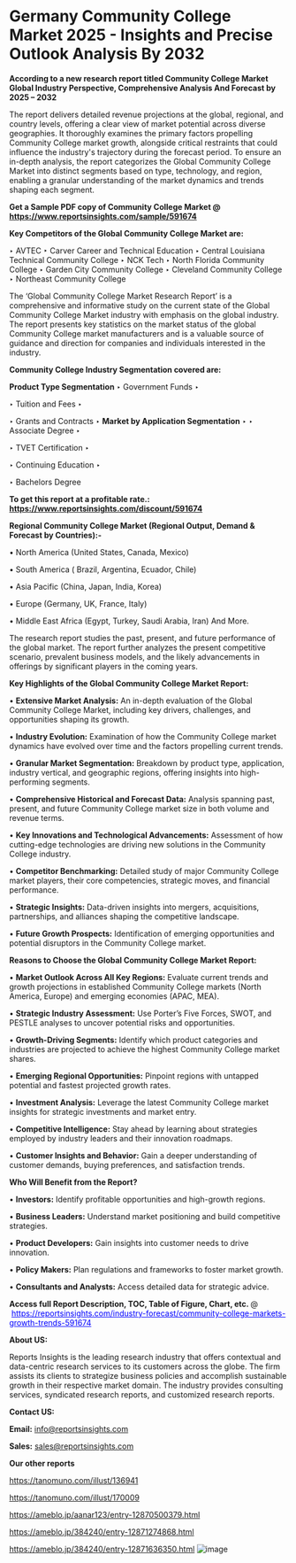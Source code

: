 # Germany Community College Market 2025 - Insights and Precise Outlook Analysis By 2032

<strong>According to a new research report titled Community College Market Global Industry Perspective, Comprehensive Analysis And Forecast by 2025 – 2032</strong>

The report delivers detailed revenue projections at the global, regional, and country levels, offering a clear view of market potential across diverse geographies. It thoroughly examines the primary factors propelling Community College market growth, alongside critical restraints that could influence the industry's trajectory during the forecast period. To ensure an in-depth analysis, the report categorizes the Global Community College Market into distinct segments based on type, technology, and region, enabling a granular understanding of the market dynamics and trends shaping each segment.

<strong>Get a Sample PDF copy of Community College Market </strong><strong>@<a href=https://www.reportsinsights.com/sample/591674 style=color:#0000ff;> https://www.reportsinsights.com/sample/591674</a></strong></font>

<strong>Key Competitors of the Global Community College Market are:</strong>

‣ AVTEC
‣ Carver Career and Technical Education
‣ Central Louisiana Technical Community College
‣ NCK Tech
‣ North Florida Community College
‣ Garden City Community College
‣ Cleveland Community College
‣ Northeast Community College

The ‘Global Community College Market Research Report’ is a comprehensive and informative study on the current state of the Global Community College Market industry with emphasis on the global industry. The report presents key statistics on the market status of the global Community College market manufacturers and is a valuable source of guidance and direction for companies and individuals interested in the industry.

<strong>Community College Industry Segmentation covered are:</strong>

<strong>Product Type Segmentation</strong>
‣
Government Funds
‣ 

‣ Tuition and Fees
‣ 

‣ Grants and Contracts
‣ 
<strong>Market by Application Segmentation</strong>
‣
‣  Associate Degree
‣ 

‣ TVET Certification
‣ 

‣ Continuing Education
‣ 

‣ Bachelors Degree

<strong>To get this report at a profitable rate.: <a href=https://www.reportsinsights.com/discount/591674 style=color:#0000ff;>https://www.reportsinsights.com/discount/591674</a></strong></font>

<strong>Regional Community College Market (Regional Output, Demand &amp; Forecast by Countries):-</strong>

• North America (United States, Canada, Mexico)

• South America ( Brazil, Argentina, Ecuador, Chile)

• Asia Pacific (China, Japan, India, Korea)

• Europe (Germany, UK, France, Italy)

• Middle East Africa (Egypt, Turkey, Saudi Arabia, Iran) And More.

The research report studies the past, present, and future performance of the global market. The report further analyzes the present competitive scenario, prevalent business models, and the likely advancements in offerings by significant players in the coming years.

<strong>Key Highlights of the Global Community College Market Report:</strong>

• <strong>Extensive Market Analysis:</strong> An in-depth evaluation of the Global Community College Market, including key drivers, challenges, and opportunities shaping its growth.

• <strong>Industry Evolution:</strong> Examination of how the Community College market dynamics have evolved over time and the factors propelling current trends.

• <strong>Granular Market Segmentation:</strong> Breakdown by product type, application, industry vertical, and geographic regions, offering insights into high-performing segments.

• <strong>Comprehensive Historical and Forecast Data:</strong> Analysis spanning past, present, and future Community College market size in both volume and revenue terms.

• <strong>Key Innovations and Technological Advancements:</strong> Assessment of how cutting-edge technologies are driving new solutions in the Community College industry.

• <strong>Competitor Benchmarking:</strong> Detailed study of major Community College market players, their core competencies, strategic moves, and financial performance.

• <strong>Strategic Insights:</strong> Data-driven insights into mergers, acquisitions, partnerships, and alliances shaping the competitive landscape.

• <strong>Future Growth Prospects:</strong> Identification of emerging opportunities and potential disruptors in the Community College market.

<strong>Reasons to Choose the Global Community College Market Report:</strong>

• <strong>Market Outlook Across All Key Regions:</strong> Evaluate current trends and growth projections in established Community College markets (North America, Europe) and emerging economies (APAC, MEA).

• <strong>Strategic Industry Assessment:</strong> Use Porter’s Five Forces, SWOT, and PESTLE analyses to uncover potential risks and opportunities.

• <strong>Growth-Driving Segments:</strong> Identify which product categories and industries are projected to achieve the highest Community College market shares.

• <strong>Emerging Regional Opportunities:</strong> Pinpoint regions with untapped potential and fastest projected growth rates.

• <strong>Investment Analysis:</strong> Leverage the latest Community College market insights for strategic investments and market entry.

• <strong>Competitive Intelligence:</strong> Stay ahead by learning about strategies employed by industry leaders and their innovation roadmaps.

• <strong>Customer Insights and Behavior:</strong> Gain a deeper understanding of customer demands, buying preferences, and satisfaction trends.

<strong>Who Will Benefit from the Report?</strong>

• <strong>Investors:</strong> Identify profitable opportunities and high-growth regions.

• <strong>Business Leaders:</strong> Understand market positioning and build competitive strategies.

• <strong>Product Developers:</strong> Gain insights into customer needs to drive innovation.

• <strong>Policy Makers:</strong> Plan regulations and frameworks to foster market growth.

• <strong>Consultants and Analysts:</strong> Access detailed data for strategic advice.
</ul>
<strong>Access full Report Description, TOC, Table of Figure, Chart, etc. </strong>@  <a href=https://reportsinsights.com/industry-forecast/community-college-markets-growth-trends-591674 style=color:#0000ff;>https://reportsinsights.com/industry-forecast/community-college-markets-growth-trends-591674</a></font>

<strong><strong>About US</strong>:</strong>

Reports Insights is the leading research industry that offers contextual and data-centric research services to its customers across the globe. The firm assists its clients to strategize business policies and accomplish sustainable growth in their respective market domain. The industry provides consulting services, syndicated research reports, and customized research reports.

<strong>Contact US:</strong>

<p class=""""><b>Email:</b> <a href=mailto:info@reportsinsights.com>info@reportsinsights.com</a></p>
<p class=""""><b>Sales:</b> <a href=mailto:sales@reportsinsights.com>sales@reportsinsights.com</a></p>

<strong>Our other reports</strong>

<a href=https://tanomuno.com/illust/136941>https://tanomuno.com/illust/136941</a>

<a href=https://tanomuno.com/illust/170009>https://tanomuno.com/illust/170009</a>

<a href=https://ameblo.jp/aanar123/entry-12870500379.html>https://ameblo.jp/aanar123/entry-12870500379.html</a>

<a href=https://ameblo.jp/384240/entry-12871274868.html>https://ameblo.jp/384240/entry-12871274868.html</a>

<a href=https://ameblo.jp/384240/entry-12871636350.html>https://ameblo.jp/384240/entry-12871636350.html</a>
![image](https://github.com/user-attachments/assets/cd08a9bb-bf91-4c40-929d-b7fc705efa86)
